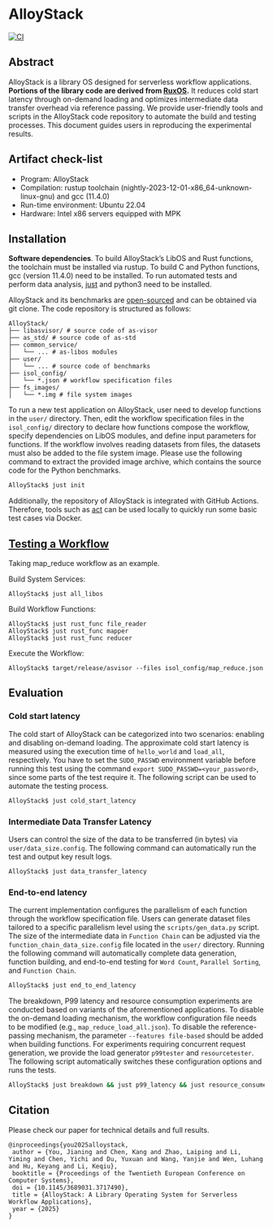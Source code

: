 # AlloyStack

[![CI](https://github.com/anti-entropy123/AlloyStack/actions/workflows/main.yml/badge.svg)](https://github.com/anti-entropy123/AlloyStack/actions/workflows/main.yml)

## Abstract
AlloyStack is a library OS designed for serverless workflow applications. **Portions of the library code are derived from [RuxOS](https://github.com/syswonder/ruxos/tree/main).** It reduces cold start latency through on-demand loading and optimizes intermediate data transfer overhead via reference passing. We provide user-friendly tools and scripts in the AlloyStack code repository to automate the
build and testing processes. This document guides users in reproducing the experimental results.

## Artifact check-list

* Program: AlloyStack
* Compilation: rustup toolchain (nightly-2023-12-01-x86_64-unknown-linux-gnu) and gcc (11.4.0)
* Run-time environment: Ubuntu 22.04
* Hardware: Intel x86 servers equipped with MPK

## Installation

**Software dependencies**. To build AlloyStack’s LibOS and Rust functions, the toolchain must be installed via rustup. To build C and Python functions, gcc (version 11.4.0) need to be installed. To run automated tests and perform data analysis, [just](https://github.com/casey/just) and python3 need to be installed.

AlloyStack and its benchmarks are [open-sourced](https://github.com/anti-entropy123/AlloyStack) and can be obtained via git clone. The code repository is structured as follows:

```
AlloyStack/
├── libasvisor/ # source code of as-visor
├── as_std/ # source code of as-std
├── common_service/
│   └── ... # as-libos modules
├── user/
│   └── ... # source code of benchmarks
├── isol_config/
│   └── *.json # workflow specification files
├── fs_images/
│   └── *.img # file system images
```


To run a new test application on AlloyStack, user need to develop functions in the `user/` directory. Then, edit the workflow specification files in the `isol_config/` directory to declare how functions compose the workflow, specify dependencies on LibOS modules, and define input parameters for functions. If the workflow involves reading datasets from files, the datasets must also be added to the file system image. Please use the following command to extract the provided image archive, which contains the source code for the Python benchmarks.

```bash
AlloyStack$ just init
```

Additionally, the repository of AlloyStack is integrated with GitHub Actions. Therefore, tools such as [act](https://github.com/nektos/act) can be used locally to quickly run some basic test cases via Docker.

## [Testing a Workflow](./doc/testing_a_workflow.md)

Taking map_reduce workflow as an example.

Build System Services:
```
AlloyStack$ just all_libos
```

Build Workflow Functions:
```
AlloyStack$ just rust_func file_reader
AlloyStack$ just rust_func mapper
AlloyStack$ just rust_func reducer
```
Execute the Workflow:
```
AlloyStack$ target/release/asvisor --files isol_config/map_reduce.json
```
## Evaluation
### Cold start latency

The cold start of AlloyStack can be categorized into two scenarios: enabling and disabling on-demand loading. The approximate cold start latency is measured using the execution time of `hello_world` and `load_all`, respectively. You have to set the `SUDO_PASSWD` environment variable before running this test using the command `export SUDO_PASSWD=<your_password>`, since some parts of the test require it. The following script can be used to automate the testing process.

```bash
AlloyStack$ just cold_start_latency
```

### Intermediate Data Transfer Latency
Users can control the size of the data to be transferred (in bytes) via `user/data_size.config`. The following command can automatically run the test and output key result logs.

```bash
AlloyStack$ just data_transfer_latency
```

### End-to-end latency

The current implementation configures the parallelism of each function through the workflow specification file. Users can generate dataset files tailored to a specific parallelism level using the `scripts/gen_data.py` script. The size of the intermediate data in `Function Chain` can be adjusted via the `function_chain_data_size.config` file located in the `user/` directory. Running the following command will automatically complete data generation, function building, and end-to-end testing for `Word Count`, `Parallel Sorting`, and `Function Chain`.

```bash
AlloyStack$ just end_to_end_latency
```

The breakdown, P99 latency and resource consumption experiments are conducted based on variants of the aforementioned applications. To disable the on-demand loading mechanism, the workflow configuration file needs to be modified (e.g., `map_reduce_load_all.json`). To disable the reference-passing mechanism, the parameter `--features file-based` should be added when building functions. For experiments requiring concurrent request generation, we provide the load generator `p99tester` and `resourcetester`. The following script automatically switches these configuration options and runs the tests.

```bash
AlloyStack$ just breakdown && just p99_latency && just resource_consume
```

## Citation

Please check our paper for technical details and full results.

```
@inproceedings{you2025alloystack,
 author = {You, Jianing and Chen, Kang and Zhao, Laiping and Li, Yiming and Chen, Yichi and Du, Yuxuan and Wang, Yanjie and Wen, Luhang and Hu, Keyang and Li, Keqiu},
 booktitle = {Proceedings of the Twentieth European Conference on Computer Systems},
 doi = {10.1145/3689031.3717490},
 title = {AlloyStack: A Library Operating System for Serverless Workflow Applications},
 year = {2025}
}
```
